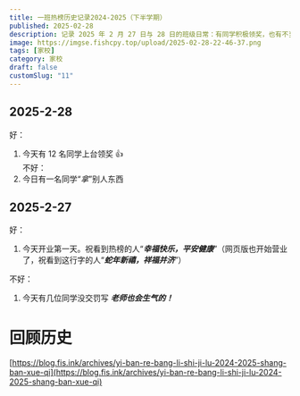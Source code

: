 ```yaml
---
title: 一班热榜历史记录2024-2025（下半学期）
published: 2025-02-28
description: 记录 2025 年 2 月 27 日与 28 日的班级日常：有同学积极领奖，也有不当行为和未交作业的情况。文中还特别送出新年祝福，并附有历史记录传送门，见证热榜成长足迹。
image: https://imgse.fishcpy.top/upload/2025-02-28-22-46-37.png
tags: [家校]
category: 家校
draft: false
customSlug: "11"
---
```


## 2025-2-28

好：

1. 今天有 12 名同学上台领奖 👍  
不好：  
1. 今日有一名同学“_拿_”别人东西

## 2025-2-27

好：

1. 今天开业第一天。祝看到热榜的人“**_幸福快乐，平安健康_**”（网页版也开始营业了，祝看到这行字的人“**_蛇年新禧，祥福并济_**”）

不好：

1. 今天有几位同学没交罚写 **_老师也会生气的！_**

# 回顾历史

[https://blog.fis.ink/archives/yi-ban-re-bang-li-shi-ji-lu-2024-2025-shang-ban-xue-qi](https://blog.fis.ink/archives/yi-ban-re-bang-li-shi-ji-lu-2024-2025-shang-ban-xue-qi)

